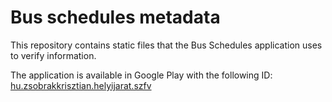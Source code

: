 # Bus schedules metadata

This repository contains static files that the Bus Schedules application uses to verify information.

The application is available in Google Play with the following ID: [hu.zsobrakkrisztian.helyijarat.szfv](https://play.google.com/store/apps/details?id=hu.zsobrakkrisztian.helyijarat.szfv)
